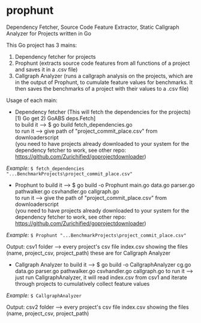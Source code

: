 # prophunt
Dependency Fetcher, Source Code Feature Extractor, Static Callgraph Analyzer for Projects written in Go

This Go project has 3 mains:
1) Dependency fetcher for projects
2) Prophunt (extracts source code features from all functions of a project and saves it in a .csv file)
3) Callgraph Analyzer (runs a callgraph analysis on the projects, which are in the output of Prophunt, to cumulate feature values for benchmarks. It then saves the benchmarks of a project with their values to a .csv file)


Usage of each main:

- Dependency fetcher (This will fetch the dependencies for the projects) [1) Go get 2) GoABS deps.Fetch]  
to build it --> $ go build fetch_dependencies.go  
to run it --> give path of "project_commit_place.csv" from downloaderscript  
(you need to have projects already downloaded to your system for the dependency fetcher to work, see other repo: https://github.com/Zurichified/goprojectdownloader)  

*Example:*
`$ fetch_dependencies "...BenchmarkProjects\project_commit_place.csv"`


- Prophunt
to build it --> $ go build -o Prophunt main.go data.go parser.go pathwalker.go csvhandler.go callgraph.go  
to run it --> give the path of "project_commit_place.csv" from downloaderscript  
(you need to have projects already downloaded to your system for the dependency fetcher to work, see other repo: https://github.com/Zurichified/goprojectdownloader)  

*Example:*
`$ Prophunt "...BenchmarkProjects\project_commit_place.csv"`

Output: csv1 folder --> every project's csv file
                        index.csv showing the files (name, project_csv, project_path)
        these are for Callgraph Analyzer



- Callgraph Analyzer
to build it --> $ go build -o CallgraphAnalyzer cg.go data.go parser.go pathwalker.go csvhandler.go callgraph.go
to run it --> just run CallgraphAnalyzer, it will read index.csv from csv1 and iterate through projects to cumulatively collect feature values

*Example:*
`$ CallgraphAnalyzer`

Output: csv2 folder --> every project's csv file
                        index.csv showing the files (name, project_csv, project_path)
